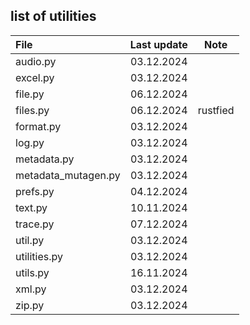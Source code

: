 ## list of utilities

| File         | Last update | Note      |
| :----------- | :---------: | :-------: |
| audio.py     | 03.12.2024  | |
| excel.py     | 03.12.2024  | |
| file.py      | 06.12.2024  | |
| files.py     | 06.12.2024  | rustfied  |
| format.py    | 03.12.2024  | |
| log.py       | 03.12.2024  | |
| metadata.py  | 03.12.2024  | |
| metadata_mutagen.py | 03.12.2024 | |
| prefs.py     | 04.12.2024  | |
| text.py      | 10.11.2024  | |
| trace.py     | 07.12.2024  | |
| util.py      | 03.12.2024  | |
| utilities.py | 03.12.2024  | |
| utils.py     | 16.11.2024  | |
| xml.py       | 03.12.2024  | |
| zip.py       | 03.12.2024  | |
